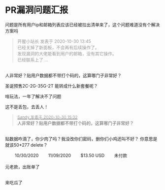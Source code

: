 # PR漏洞问题汇报


问题是所有用户ip和邮箱列表应该已经被拉出清单来了，这个问题难道没有个解决方案吗

<div class="quote"><blockquote><font color="#999999">开腥小站长 发表于 2020-10-30 13:45</font><br />
<font color="#999999">已经关掉了新面板，不会再有后续操作了。<br />
发现漏洞的大佬能看到用户的邮箱，没有其它操作。<br />
已经联系上了 ...</font></blockquote></div><br />
人非常好？贴用户数据都不带打个码的，这算哪门子非常好？

<img id="aimg_Qkz81" onclick="zoom(this, this.src, 0, 0, 0)" class="zoom" src="https://i.loli.net/2020/10/30/HogYKJWu5GRULjP.jpg" onmouseover="img_onmouseoverfunc(this)" onload="thumbImg(this)" border="0" alt="" />

圣诞预售2C-2G-35G-2T 能转成什么新套餐呢？

啥玩法，一年了解决不了问题

这不是丢包，去丢人！

<div class="quote"><blockquote><font size="2"><a href="https://www.hostloc.com/forum.php?mod=redirect&amp;goto=findpost&amp;pid=9375489&amp;ptid=760211" target="_blank"><font color="#999999">Sandy 发表于 2020-10-30 15:32</font></a></font><br />
人非常好？贴用户数据都不带打个码的，这算哪门子非常好？</blockquote></div><br />
贴数据咋滴了，你少肉了吗？我没改你们密码，删你们小鸡还叫不好？ 你意思是就该50*277 delete？

&nbsp; &nbsp; &nbsp; &nbsp; 10/30/2020&nbsp; &nbsp; &nbsp; &nbsp; 11/09/2020&nbsp; &nbsp; &nbsp; &nbsp; $13.50 USD&nbsp; &nbsp; &nbsp; &nbsp; 未付款<br />
<br />
元老款，出账单了<img src="static/image/smiley/default/lol.gif" smilieid="12" border="0" alt="" /><br />
<br />


<img src="static/image/smiley/yct/010.gif" smilieid="41" border="0" alt="" />来吃瓜了
